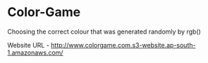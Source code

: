 # Color-Game
Choosing the correct colour that was generated randomly by rgb()

Website URL -  http://www.colorgame.com.s3-website.ap-south-1.amazonaws.com/
